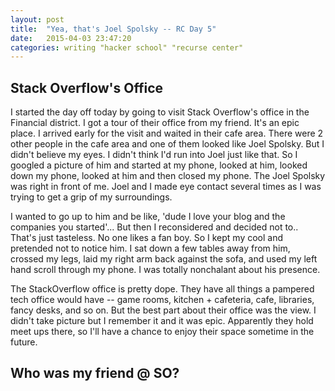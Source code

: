 ```yaml
---
layout: post
title:  "Yea, that's Joel Spolsky -- RC Day 5"
date:   2015-04-03 23:47:20
categories: writing "hacker school" "recurse center"
---
```


## Stack Overflow's Office

I started the day off today by going to visit Stack Overflow's office in the Financial district. I got a tour of their office from my friend. It's an epic place. I arrived early for the visit and waited in their cafe area. There were 2 other people in the cafe area and one of them looked like Joel Spolsky. But I didn't believe my eyes. I didn't think I'd run into Joel just like that. So I googled a picture of him and started at my phone, looked at him, looked down my phone, looked at him and then closed my phone. The Joel Spolsky was right in front of me. Joel and I made eye contact several times as I was trying to get a grip of my surroundings.

I wanted to go up to him and be like, 'dude I love your blog and the companies you started'... But then I reconsidered and decided not to.. That's just tasteless. No one likes a fan boy. So I kept my cool and pretended not to notice him. I sat down a few tables away from him, crossed my legs, laid my right arm back against the sofa, and used my left hand scroll through my phone. I was totally nonchalant about his presence.

The StackOverflow office is pretty dope. They have all things a pampered tech office would have -- game rooms, kitchen + cafeteria, cafe, libraries, fancy desks, and so on. But the best part about their office was the view. I didn't take picture but I remember it and it was epic. Apparently they hold meet ups there, so I'll have a chance to enjoy their space sometime in the future.

## Who was my friend @ SO?
